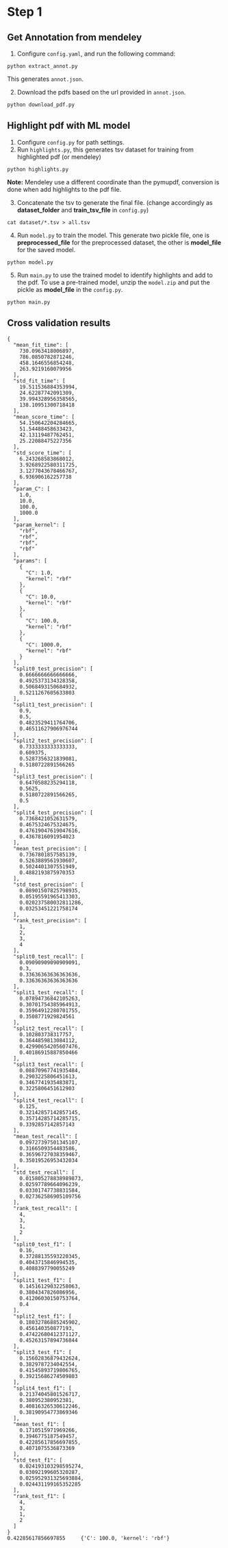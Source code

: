 # Step 1
## Get Annotation from mendeley
1. Configure ``config.yaml``, and run the following command:
```
python extract_annot.py
```
This generates ``annot.json``.

2. Download the pdfs based on the url provided in ``annot.json``.
```
python download_pdf.py
```

## Highlight pdf with ML model
1. Configure ``config.py`` for path settings.
2. Run ``highlights.py``, this generates tsv dataset for training from highlighted pdf (or mendeley)
```
python highlights.py
```
**Note:** Mendeley use a different coordinate than the pymupdf, conversion is done when add highlights to the pdf file.

3. Concatenate the tsv to generate the final file. (change accordingly as **dataset_folder** and **train_tsv_file** in ``config.py``)
```
cat dataset/*.tsv > all.tsv
```
4. Run ``model.py`` to train the model. This generate two pickle file, one is **preprocessed_file** for the preprocessed dataset, the other is **model_file** for the saved model.
```
python model.py
```
5. Run ``main.py`` to use the trained model to identify highlights and add to the pdf. To use a pre-trained model, unzip the ``model.zip`` and put the pickle as **model_file** in the ``config.py``.
```
python main.py
```

## Cross validation results
```
{
  "mean_fit_time": [
    730.0963418006897,
    786.0850782871246,
    458.1646556854248,
    263.9219160079956
  ],
  "std_fit_time": [
    19.511536884353994,
    24.62287742091309,
    39.994328956358565,
    138.10951300718418
  ],
  "mean_score_time": [
    54.150642204284665,
    51.54488458633423,
    42.13119487762451,
    25.22088475227356
  ],
  "std_score_time": [
    6.243268583868012,
    3.9268922580311725,
    3.1277043678466767,
    6.936906162257738
  ],
  "param_C": [
    1.0,
    10.0,
    100.0,
    1000.0
  ],
  "param_kernel": [
    "rbf",
    "rbf",
    "rbf",
    "rbf"
  ],
  "params": [
    {
      "C": 1.0,
      "kernel": "rbf"
    },
    {
      "C": 10.0,
      "kernel": "rbf"
    },
    {
      "C": 100.0,
      "kernel": "rbf"
    },
    {
      "C": 1000.0,
      "kernel": "rbf"
    }
  ],
  "split0_test_precision": [
    0.6666666666666666,
    0.4925373134328358,
    0.5068493150684932,
    0.5211267605633803
  ],
  "split1_test_precision": [
    0.9,
    0.5,
    0.4823529411764706,
    0.46511627906976744
  ],
  "split2_test_precision": [
    0.7333333333333333,
    0.609375,
    0.5287356321839081,
    0.5180722891566265
  ],
  "split3_test_precision": [
    0.6470588235294118,
    0.5625,
    0.5180722891566265,
    0.5
  ],
  "split4_test_precision": [
    0.7368421052631579,
    0.4675324675324675,
    0.47619047619047616,
    0.4367816091954023
  ],
  "mean_test_precision": [
    0.7367801857585139,
    0.5263889561930607,
    0.5024401307551949,
    0.4882193875970353
  ],
  "std_test_precision": [
    0.08901507825798935,
    0.05195591965413303,
    0.020237580032811286,
    0.03253451221758174
  ],
  "rank_test_precision": [
    1,
    2,
    3,
    4
  ],
  "split0_test_recall": [
    0.09090909090909091,
    0.3,
    0.33636363636363636,
    0.33636363636363636
  ],
  "split1_test_recall": [
    0.07894736842105263,
    0.30701754385964913,
    0.35964912280701755,
    0.3508771929824561
  ],
  "split2_test_recall": [
    0.102803738317757,
    0.3644859813084112,
    0.42990654205607476,
    0.40186915887850466
  ],
  "split3_test_recall": [
    0.08870967741935484,
    0.2903225806451613,
    0.3467741935483871,
    0.3225806451612903
  ],
  "split4_test_recall": [
    0.125,
    0.32142857142857145,
    0.35714285714285715,
    0.3392857142857143
  ],
  "mean_test_recall": [
    0.09727397501345107,
    0.3166509354483586,
    0.36596727038359467,
    0.35019526953432034
  ],
  "std_test_recall": [
    0.015805278838989873,
    0.02597789664096239,
    0.03301747738831584,
    0.027362586905109756
  ],
  "rank_test_recall": [
    4,
    3,
    1,
    2
  ],
  "split0_test_f1": [
    0.16,
    0.37288135593220345,
    0.4043715846994535,
    0.4088397790055249
  ],
  "split1_test_f1": [
    0.14516129032258063,
    0.3804347826086956,
    0.41206030150753764,
    0.4
  ],
  "split2_test_f1": [
    0.18032786885245902,
    0.456140350877193,
    0.47422680412371127,
    0.45263157894736844
  ],
  "split3_test_f1": [
    0.15602836879432624,
    0.3829787234042554,
    0.41545893719806765,
    0.39215686274509803
  ],
  "split4_test_f1": [
    0.21374045801526717,
    0.380952380952381,
    0.40816326530612246,
    0.38190954773869346
  ],
  "mean_test_f1": [
    0.1710515971969266,
    0.3946775187549457,
    0.42285617856697855,
    0.4071075536873369
  ],
  "std_test_f1": [
    0.024193103298595274,
    0.03092199605320287,
    0.025952931325693884,
    0.024431199165352285
  ],
  "rank_test_f1": [
    4,
    3,
    1,
    2
  ]
}
0.42285617856697855     {'C': 100.0, 'kernel': 'rbf'}
```